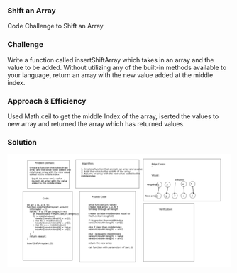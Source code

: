 ### Shift an Array
Code Challenge to Shift an Array

### Challenge
Write a function called insertShiftArray which takes in an array and the value to be added. Without utilizing any of the built-in methods available to your language, return an array with the new value added at the middle index.

### Approach & Efficiency
Used Math.ceil to get the middle Index of the array, iserted the values to new array and returned the array which has returned values.

### Solution
![Whiteboard](../assets/Shiftarray.png)